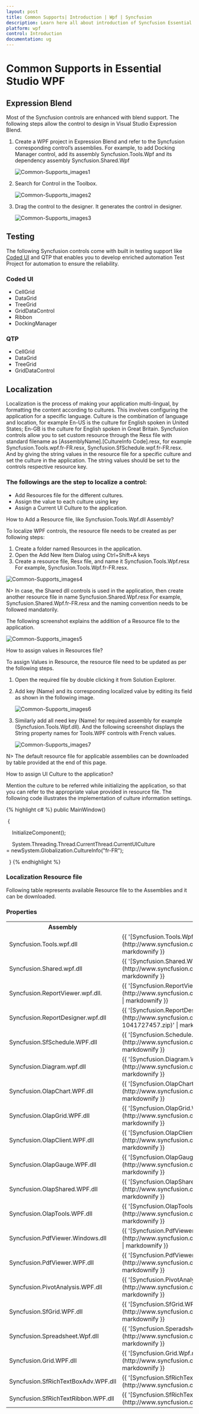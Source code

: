 ```yaml
---
layout: post
title: Common Supports| Introduction | Wpf | Syncfusion
description: Learn here all about introduction of Syncfusion Essential Studio WPF Common Supports, its elements and more.
platform: wpf
control: Introduction
documentation: ug
---
```


# Common Supports in Essential Studio WPF

## Expression Blend

Most of the Syncfusion controls are enhanced with blend support. The following steps allow the control to design in Visual Studio Expression Blend.

1. Create a WPF project in Expression Blend and refer to the Syncfusion corresponding control’s assemblies. For example, to add Docking Manager control, add its assembly Syncfusion.Tools.Wpf and its dependency assembly Syncfusion.Shared.Wpf
  
   
   ![Common-Supports_images1](Common-Supports_images/Common-Supports_img1.png)

  

2. Search for Control in the Toolbox.

  
   ![Common-Supports_images2](Common-Supports_images/Common-Supports_img2.png)

  

3. Drag the control to the designer. It generates the control in designer.
   

   ![Common-Supports_images3](Common-Supports_images/Common-Supports_img3.png)

  
   

## Testing

The following Syncfusion controls come with built in testing support like [Coded UI](https://docs.microsoft.com/en-us/archive/msdn-magazine/2012/march/coded-ui-test-automation-using-visual-studio-2010-coded-ui) and QTP that enables you to develop enriched automation Test Project for automation to ensure the reliability.

### Coded UI

* CellGrid
* DataGrid
* TreeGrid
* GridDataControl
* Ribbon
* DockingManager



### QTP

* CellGrid
* DataGrid
* TreeGrid
* GridDataControl



## Localization

Localization is the process of making your application multi-lingual, by formatting the content according to cultures. This involves configuring the application for a specific language. Culture is the combination of language and location, for example En-US is the culture for English spoken in United States; En-GB is the culture for English spoken in Great Britain. Syncfusion controls allow you to set custom resource through the Resx file with standard filename as [AssemblyName].[CultureInfo Code].resx, for example Syncfusion.Tools.wpf.fr-FR.resx, Syncfusion.SfSchedule.wpf.fr-FR.resx. And by giving the string values in the resource file for a specific culture and set the culture in the application. The string values should be set to the controls respective resource key.

### The followings are the step to localize a control:

* Add Resources file for the different cultures.
* Assign the value to each culture using key
* Assign a Current UI Culture to the application.

How to Add a Resource file, like Syncfusion.Tools.Wpf.dll Assembly?

To localize WPF controls, the resource file needs to be created as per following steps:

1. Create a folder named Resources in the application. 
2. Open the Add New Item Dialog using Ctrl+Shift+A keys
3. Create a resource file, Resx file, and name it Syncfusion.Tools.Wpf<culture info name>.resx For example, Syncfusion.Tools.Wpf.fr-FR.resx.



![Common-Supports_images4](Common-Supports_images/Common-Supports_img4.png)





N> In case, the Shared dll controls is used in the application, then create another resource file in name Syncfusion.Shared.Wpf<your culture info name>.resx For example, Syncfusion.Shared.Wpf.fr-FR.resx and the naming convention needs to be followed mandatorily.



The following screenshot explains the addition of a Resource file to the application.

![Common-Supports_images5](Common-Supports_images/Common-Supports_img5.png)



How to assign values in Resources file?

To assign Values in Resource, the resource file need to be updated as per the following steps.

1. Open the required file by double clicking it from Solution Explorer. 
2. Add key (Name) and its corresponding localized value by editing its field as shown in the following image.



   ![Common-Supports_images6](Common-Supports_images/Common-Supports_img6.png)



3. Similarly add all need key (Name) for required assembly for example (Syncfusion.Tools.Wpf.dll). And the following screenshot displays the String property names for Tools.WPF controls with French values.

   ![Common-Supports_images7](Common-Supports_images/Common-Supports_img7.jpeg)

  



N> The default resource file for applicable assemblies can be downloaded by table provided at the end of this page.



How to assign UI Culture to the application?

Mention the culture to be referred while initializing the application, so that you can refer to the appropriate value provided in resource file. The following code illustrates the implementation of culture information settings.

{% highlight c# %}
public MainWindow()

 {

    InitializeComponent();



    System.Threading.Thread.CurrentThread.CurrentUICulture = newSystem.Globalization.CultureInfo("fr-FR");



  }
{% endhighlight  %}

### Localization Resource file

Following table represents available Resource file to the Assemblies and it can be downloaded.

### Properties

<table>
<tr>
<th>
Assembly</th><th>
Resource file (.resx)</th></tr>
<tr>
<td>
Syncfusion.Tools.wpf.dll</td><td>
{{ '[Syncfusion.Tools.Wpf.resx](http://www.syncfusion.com/downloads/support/directtrac/general/ze/Syncfusion.Tools.Wpf441372344.zip)' | markdownify }}</td></tr>
<tr>
<td>
Syncfusion.Shared.wpf.dll</td><td>
{{ '[Syncfusion.Shared.Wpf.resx](http://www.syncfusion.com/downloads/support/directtrac/general/ze/Syncfusion.Shared.Wpf1050714761.zip)' | markdownify }}</td></tr>
<tr>
<td>
Syncfusion.ReportViewer.wpf.dll.</td><td>
{{ '[Syncfusion.ReportViewer.Wpf.resx](http://www.syncfusion.com/downloads/support/directtrac/general/ze/Syncfusion.ReportViewer.Wpf-1945952232.zip)' | markdownify }}</td></tr>
<tr>
<td>
Syncfusion.ReportDesigner.wpf.dll</td><td>
{{ '[Syncfusion.ReportDesigner.Wpf.resx](http://www.syncfusion.com/downloads/support/directtrac/general/ze/Syncfusion.ReportDesigner.Wpf-1041727457.zip)' | markdownify }}</td></tr>
<tr>
<td>
Syncfusion.SfSchedule.WPF.dll</td><td>
{{ '[Syncfusion.Schedule.WPF.resx](http://www.syncfusion.com/downloads/support/directtrac/general/ze/Syncfusion.Schedule.WPF-2114011865.zip)' | markdownify }}</td></tr>
<tr>
<td>
Syncfusion.Diagram.wpf.dll</td><td>
{{ '[Syncfusion.Diagram.Wpf.resx](http://www.syncfusion.com/downloads/support/directtrac/general/ze/Syncfusion.Diagram.Wpf399807340.zip)' | markdownify }}</td></tr>
<tr>
<td>
Syncfusion.OlapChart.WPF.dll</td><td>
{{ '[Syncfusion.OlapChart.WPF.resx](http://www.syncfusion.com/downloads/support/directtrac/general/ze/Syncfusion.OlapChart.WPF1784490155.zip)' | markdownify }}</td></tr>
<tr>
<td>
Syncfusion.OlapGrid.WPF.dll</td><td>
{{ '[Syncfusion.OlapGrid.WPF.resx](http://www.syncfusion.com/downloads/support/directtrac/general/ze/Syncfusion.OlapGrid.WPF-1780476966.zip)' | markdownify }}</td></tr>
<tr>
<td>
Syncfusion.OlapClient.WPF.dll</td><td>
{{ '[Syncfusion.OlapClient.WPF.resx](http://www.syncfusion.com/downloads/support/directtrac/general/ze/Syncfusion.OlapClient.WPF800223558.zip)' | markdownify }}</td></tr>
<tr>
<td>
Syncfusion.OlapGauge.WPF.dll</td><td>
{{ '[Syncfusion.OlapGauge.wpf.resx](http://www.syncfusion.com/downloads/support/directtrac/general/ze/Syncfusion.OlapGauge.wpf-703450722.zip)' | markdownify }}</td></tr>
<tr>
<td>
Syncfusion.OlapShared.WPF.dll</td><td>
{{ '[Syncfusion.OlapShared.WPF.resx](http://www.syncfusion.com/downloads/support/directtrac/general/ze/Syncfusion.OlapShared.WPF892025005.zip)' | markdownify }}</td></tr>
<tr>
<td>
Syncfusion.OlapTools.WPF.dll</td><td>
{{ '[Syncfusion.OlapTools.WPF.resx](http://www.syncfusion.com/downloads/support/directtrac/general/ze/Syncfusion.OlapTools.WPF1635487656.zip)' | markdownify }}</td></tr>
<tr>
<td>
Syncfusion.PdfViewer.Windows.dll</td><td>
{{ '[Syncfusion.PdfViewer.Windows.resx](http://www.syncfusion.com/downloads/support/directtrac/general/ze/Syncfusion.PdfViewer.Windows1715928907.zip)' | markdownify }}</td></tr>
<tr>
<td>
Syncfusion.PdfViewer.WPF.dll</td><td>
{{ '[Syncfusion.PdfViewer.WPF.resx](http://www.syncfusion.com/downloads/support/directtrac/general/ze/Syncfusion.PdfViewer.WPF1353718278.zip)' | markdownify }}</td></tr>
<tr>
<td>
Syncfusion.PivotAnalysis.WPF.dll</td><td>
{{ '[Syncfusion.PivotAnalysis.Wpf.resx](http://www.syncfusion.com/downloads/support/directtrac/general/ze/Syncfusion.PivotAnalysis.Wpf1519720402.zip)' | markdownify }}</td></tr>
<tr>
<td>
Syncfusion.SfGrid.WPF.dll</td><td>
{{ '[Syncfusion.SfGrid.WPF.resx](http://www.syncfusion.com/downloads/support/directtrac/general/ze/Syncfusion.SfGrid.WPF-2055371759.zip)' | markdownify }}</td></tr>
<tr>
<td>
Syncfusion.Spreadsheet.Wpf.dll</td><td>
{{ '[Syncfusion.Speradsheet.Wpf.resx](http://www.syncfusion.com/downloads/support/directtrac/general/ze/Syncfusion.Speradsheet.Wpf-1712328665.zip)' | markdownify }}</td></tr>
<tr>
<td>
Syncfusion.Grid.WPF.dll</td><td>
{{ '[Syncfusion.Grid.Wpf.resx](http://www.syncfusion.com/downloads/support/directtrac/general/ze/Syncfusion.Grid.Wpf1812217710.zip)' | markdownify }}</td></tr>
<tr>
<td>
Syncfusion.SfRichTextBoxAdv.WPF.dll</td><td>
{{ '[Syncfusion.SfRichTextBoxAdv.WPF.resx](http://www.syncfusion.com/downloads/support/directtrac/general/ze/Resources86404579.zip)' | markdownify }}</td></tr>
<tr>
<td>
Syncfusion.SfRichTextRibbon.WPF.dll</td><td>
{{ '[Syncfusion.SfRichTextRibbon.WPF.resx](http://www.syncfusion.com/downloads/support/directtrac/general/ze/Resources86404579.zip)' | markdownify }}</td></tr>
</table>


